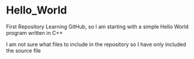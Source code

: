 # Hello_World
 First Repository
Learning GitHub, so I am starting with a simple Hello World program 
written in C++

I am not sure what files to include in the repository so I have 
only included the source file


